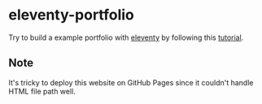 # eleventy-portfolio

Try to build a example portfolio with [eleventy](https://github.com/11ty/eleventy) by following this [tutorial](https://www.freecodecamp.org/news/learn-eleventy/).

## Note

It's tricky to deploy this website on GitHub Pages since it couldn't handle HTML file path well.
